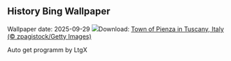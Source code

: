 ## History Bing Wallpaper
Wallpaper date: 2025-09-29
![](https://www.bing.com/th?id=OHR.PienzaItaly_EN-US8831227247_UHD.jpg&w=1000)Download: [Town of Pienza in Tuscany, Italy (© zpagistock/Getty Images)](https://www.bing.com/th?id=OHR.PienzaItaly_EN-US8831227247_UHD.jpg)

Auto get programm by LtgX
